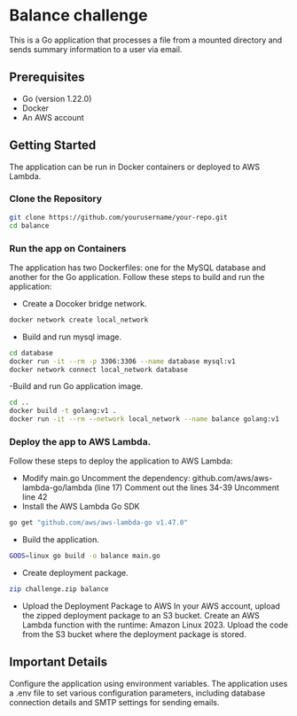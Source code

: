 # Balance challenge
This is a Go application that processes a file from a mounted directory and sends summary information to a user via email.

## Prerequisites
- Go (version 1.22.0)
- Docker
- An AWS account

## Getting Started
The application can be run in Docker containers or deployed to AWS Lambda.

### Clone the Repository
```sh
git clone https://github.com/yourusername/your-repo.git
cd balance
```

### Run the app on Containers
The application has two Dockerfiles: one for the MySQL database and another for the Go application. 
Follow these steps to build and run the application:
- Create a Docoker bridge network.
```sh 
docker network create local_network
```
- Build and run mysql image.
```sh 
cd database
docker run -it --rm -p 3306:3306 --name database mysql:v1
docker network connect local_network database
```
-Build and run Go application image.
```sh 
cd ..
docker build -t golang:v1 .
docker run -it --rm --network local_network --name balance golang:v1
```

### Deploy the app to AWS Lambda.
Follow these steps to deploy the application to AWS Lambda:
- Modify main.go
    Uncomment the dependency: github.com/aws/aws-lambda-go/lambda (line 17)
    Comment out the lines 34-39
    Uncomment line 42
- Install the AWS Lambda Go SDK
```sh 
go get "github.com/aws/aws-lambda-go v1.47.0" 
```
- Build the application.
```sh 
GOOS=linux go build -o balance main.go
```
- Create deployment package.
```sh 
zip challenge.zip balance
```
- Upload the Deployment Package to AWS
    In your AWS account, upload the zipped deployment package to an S3 bucket.
    Create an AWS Lambda function with the runtime: Amazon Linux 2023.
    Upload the code from the S3 bucket where the deployment package is stored.

## Important Details
Configure the application using environment variables.
The application uses a .env file to set various configuration parameters, including database connection details and SMTP settings for sending emails.



